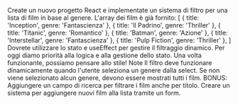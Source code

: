 Create un nuovo progetto React e implementate un sistema di filtro per una lista di film in base al genere.
L'array dei film è già fornito:
[
{ title: 'Inception', genre: 'Fantascienza' },
{ title: 'Il Padrino', genre: 'Thriller' },
{ title: 'Titanic', genre: 'Romantico' },
{ title: 'Batman', genre: 'Azione' },
{ title: 'Interstellar', genre: 'Fantascienza' },
{ title: 'Pulp Fiction', genre: 'Thriller' },
]
Dovrete utilizzare lo stato e useEffect per gestire il filtraggio dinamico.
Per oggi diamo priorità alla logica e alla gestione dello stato. Una volta funzionante, possiamo pensare allo stile!
Note
Il filtro deve funzionare dinamicamente quando l'utente seleziona un genere dalla select.
Se non viene selezionato alcun genere, devono essere mostrati tutti i film.
BONUS:
Aggiungere un campo di ricerca per filtrare i film anche per titolo.
Creare un sistema per aggiungere nuovi film alla lista tramite un form.

